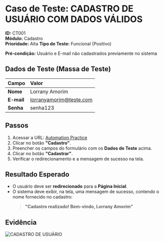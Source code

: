 # Caso de Teste: CADASTRO DE USUÁRIO COM DADOS VÁLIDOS

**ID:** CT001  
**Módulo:** Cadastro  
**Prioridade:** Alta 
**Tipo de Teste:** Funcional (Positivo)

**Pré-condição:** Usuário e E-mail não cadastrados previamente no sistema

## Dados de Teste (Massa de Teste)
| Campo | Valor |
| :--- | :--- |
| **Nome** | Lorrany Amorim |
| **E-mail** | lorranyamorim@teste.com |
| **Senha** | senha123 |

## Passos
1. Acessar a URL: [Automation Practice](https://www.automationpratice.com.br/)
2. Clicar no botão **"Cadastro"**.
3. Preencher os campos do formulário com os **Dados de Teste** acima.
4. Clicar no botão **"Cadastrar"**.
5. Verificar o redirecionamento e a mensagem de sucesso na tela.

## Resultado Esperado
- O usuário deve ser **redirecionado** para a **Página Inicial**.
- O sistema deve exibir, na tela, uma mensagem de sucesso, contendo o nome fornecido no cadastro:
  > **"Cadastro realizado! Bem-vindo, Lorrany Amorim"**

## Evidência
![CADASTRO DE USUÁRIO](/3_Evidências/cadastro_realizado_com_sucesso.png)


















